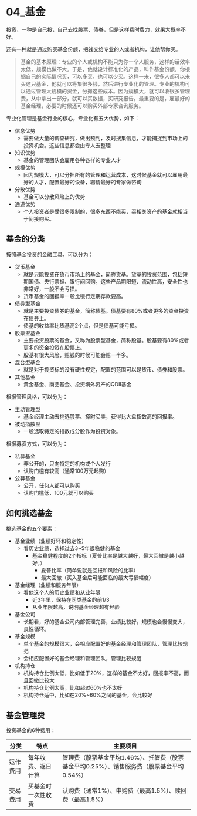 
# 04_基金

投资，一种是自己投，自己去找股票、债券，但是这样费时费力，效果大概率不好。

还有一种就是通过购买基金份额，把钱交给专业的人或者机构，让他帮你买。

> 基金的基本原理：专业的个人或机构不能只为你一个人服务，这样的话效率太低，规模也做不大。于是，他就设计标准化的产品，叫作基金份额，你根据自己的实际情况买，可以多买，也可以少买。这样一来，很多人都可以来买这只基金，他就可以筹集很多钱，然后进行专业化的管理。专业的机构可以通过管理大规模的资金，分摊这些成本。因为规模大，就可以收很多管理费，从中拿出一部分，就可以买数据，买研究报告。最重要的是，雇最好的基金经理，必要的时候还可以购买外部专家咨询服务。

专业化管理是基金行业的核心，专业化有五大优势，如下：
- 信息优势
  - 需要做大量的调查研究，做出预判，及时搜集信息，才能捕捉到市场上的投资机会。这些信息都会由专人去整理
- 知识优势
  - 基金的管理团队会雇用各种各样的专业人才
- 规模优势
  - 因为规模大，可以分担所有的管理和运营成本，这时候基金就可以雇用最好的人才，配置最好的设备，聘请最好的专家做咨询
- 分散优势
  - 基金可以分散风险上的优势
- 通道优势
  - 个人投资者是受很多限制的，很多东西不能买，买相关资产的基金就相当于间接购买。

## 基金的分类

按照基金投资的金融工具，可以分为：
- 货币基金
  - 就是只能投资在货币市场上的基金，简称货基。货基的投资范围，包括短期国债、央行票据、银行间回购。这些产品期限短、流动性高，安全性也非常好，一般不会亏损。
  - 货币基金的回报率一般比银行定期存款要高。
- 债券型基金
  - 就是主要投资债券的基金，简称债基。债基要有80%或者更多的资金投资在债券上。
  - 债基的收益率比货基高2个点，但是债基可能亏损。
- 股票型基金
  - 主要投资股票的基金，又称为股票型基金，简称股基。股基要有80%或者更多的资金投资在股票上。
  - 股基有很大风险，赔钱的时候可能会赔一半多。
- 混合型基金
  - 就是对于投资标的没有硬性规定，配置的范围可以是货币、债券和股票。
- 其他基金
  - 黄金基金、商品基金、投资境外资产的QDII基金

根据管理风格，可以分为：
- 主动管理型
  - 基金经理主动去挑选股票、择时买卖，获得比大盘指数高的回报率。
- 被动指数型
  - 一般选取特定的指数成分股作为投资对象。

根据募资方式，可以分为：
- 私募基金
  - 非公开的，只向特定的机构或个人发行
  - 认购门槛有较高（通常100万元起购）
- 公募基金
  - 公开，任何人都可以购买
  - 认购门槛低，100元就可以购买

## 如何挑选基金

挑选基金的五个要素：

- 基金业绩（业绩好坏和稳定性）
  - 看历史业绩，选择过去3~5年很稳健的基金
    - 基金稳健程度的2个指标（夏普比率是越大越好，最大回撤是越小越好。）
      - 夏普比率（简单说就是回报和风险的比率）
      - 最大回撤（买入基金后可能面临的最大亏损幅度）
- 基金经理（业绩和服务年限）
  - 看他这个人的历史业绩和从业年限
    - 近3年里，保持在同类基金的前1/3
    - 从业年限越高，说明基金经理越有经验
- 基金公司
  - 长期看，好的基金公司内部管理完善，业绩比较好，规模也会慢慢变大，良性循环。
- 基金规模
  - 单个基金的规模很大，会相应配置好的基金经理和管理团队，管理比较规范
  - 会相应配置好的基金经理和管理团队，管理比较规范
- 机构持仓
  - 机构持仓比例太低，比如低于20%，这样的基金不太好，回报率不高，而且回撤比较大
  - 机构持仓比例太高，比如超过60%也不太好
  - 机构持仓适中，比如在20%~60%之间的基金，会比较好

## 基金管理费

投资基金的6种费用：

|  分类  | 特点  | 主要项目 |
| ---- |  ----  | --- |
| 运作费用 | 每年收费、逐日计算  | 管理费（股票基金平均1.46%）、托管费（股票基金平均0.25%）、销售服务费（股票基金平均0.54%） |
| 交易费用 | 买基金时一次性收费  | 认购费（通常1%）、申购费（最高1.5%）、赎回费（最高1.5%） |